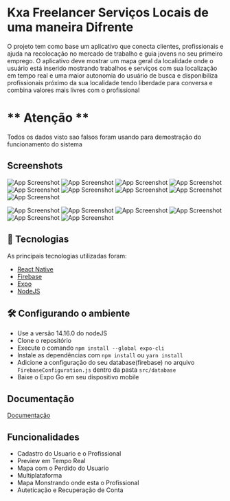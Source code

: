 
# Kxa Freelancer Serviços Locais de uma maneira Difrente
O projeto tem como base um aplicativo que conecta clientes, profissionais e
ajuda na recolocação no mercado de trabalho e guia jovens no seu primeiro
emprego. O aplicativo deve mostrar um mapa geral da localidade onde o usuário
está inserido mostrando trabalhos e serviços com sua localização em tempo real e
uma maior autonomia do usuário de busca e disponibiliza profissionais próximo da
sua localidade tendo liberdade para conversa e combina valores mais livres com o
profissional
# ** Atenção **
Todos os dados visto sao falsos foram usando para demostração do funcionamento do sistema
## Screenshots

![App Screenshot](https://github.com/DevSilva-BR/kxaFreelancer-Rn/blob/main/midia/00.jpg)
![App Screenshot](https://github.com/DevSilva-BR/kxaFreelancer-Rn/blob/main/midia/1.png)
![App Screenshot](https://github.com/DevSilva-BR/kxaFreelancer-Rn/blob/main/midia/2.png)
![App Screenshot](https://github.com/DevSilva-BR/kxaFreelancer-Rn/blob/main/midia/3.png)
![App Screenshot](https://github.com/DevSilva-BR/kxaFreelancer-Rn/blob/main/midia/4.png)
![App Screenshot](https://github.com/DevSilva-BR/kxaFreelancer-Rn/blob/main/midia/5.png)
![App Screenshot](https://github.com/DevSilva-BR/kxaFreelancer-Rn/blob/main/midia/6.png)
![App Screenshot](https://github.com/DevSilva-BR/kxaFreelancer-Rn/blob/main/midia/7.png)
![App Screenshot](https://github.com/DevSilva-BR/kxaFreelancer-Rn/blob/main/midia/8.png)

![App Screenshot](https://github.com/DevSilva-BR/kxaFreelancer-Rn/blob/main/midia/01.jpg?raw=true)
![App Screenshot](https://github.com/DevSilva-BR/kxaFreelancer-Rn/blob/main/midia/02.jpg?raw=true)
![App Screenshot](https://github.com/DevSilva-BR/kxaFreelancer-Rn/blob/main/midia/03.jpg?raw=true)
![App Screenshot](https://github.com/DevSilva-BR/kxaFreelancer-Rn/blob/main/midia/05.jpg?raw=true)
![App Screenshot](https://github.com/DevSilva-BR/kxaFreelancer-Rn/blob/main/midia/04.jpg?raw=true)
![App Screenshot](https://github.com/DevSilva-BR/kxaFreelancer-Rn/blob/main/midia/06.jpg?raw=true)

## 🧪 Tecnologias
As principais tecnologias utilizadas foram:
- [React Native](https://reactnative.dev/)
- [Firebase](https://firebase.google.com/docs)
- [Expo](https://expo.io/)
- [NodeJS](https://nodejs.org/en/)
## 🛠️ Configurando o ambiente
 - Use a versão 14.16.0 do nodeJS
 - Clone o repositório
 - Execute o comando `npm install --global expo-cli`
 - Instale as dependências com `npm install` ou `yarn install`
 - Adicione a configuração do seu database(firebase) no arquivo `FirebaseConfiguration.js` dentro da pasta `src/database`
 - Baixe o Expo Go em seu dispositivo mobile
## Documentação

[Documentação](https://drive.google.com/file/d/19av0FBkaJRb2YzOS1VMZWwFMW4wGWHtL/view?usp=share_link)


## Funcionalidades

- Cadastro do Usuario e o Profissional
- Preview em Tempo Real
- Mapa com o Perdido do Usuario
- Multiplataforma
- Mapa Monstrando onde esta o Profissional
- Auteticação e Recuperação de Conta


